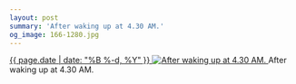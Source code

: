 ```yaml
---
layout: post
summary: 'After waking up at 4.30 AM.'
og_image: 166-1280.jpg
---
```


<p>
 <time>
  <a href="/166">
   {{ page.date | date: "%B %-d, %Y" }}
  </a>
 </time>
 <a href="/166">
  <img alt="After waking up at 4.30 AM." data-taken="11/10/2013" sizes="(min-width: 700px) 50vw, calc(100vw - 2rem)" src="{{ site.assets_url }}/166-640.jpg" srcset="{{ site.assets_url }}/166-1280.jpg 1280w, {{ site.assets_url }}/166-960.jpg 960w, {{ site.assets_url }}/166-640.jpg 640w, {{ site.assets_url }}/166-320.jpg 320w"/>
 </a>
 <span>
  After waking up at 4.30 AM.
 </span>
</p>
